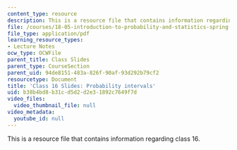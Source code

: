 ```yaml
---
content_type: resource
description: This is a resource file that contains information regarding class 16.
file: /courses/18-05-introduction-to-probability-and-statistics-spring-2014/b38b4bd8b31cd5d2d2e31892c7649f7d_MIT18_05S14_class16_slides.pdf
file_type: application/pdf
learning_resource_types:
- Lecture Notes
ocw_type: OCWFile
parent_title: Class Slides
parent_type: CourseSection
parent_uid: 94de8151-483a-826f-90af-93d292b79cf2
resourcetype: Document
title: 'Class 16 Slides: Probability intervals'
uid: b38b4bd8-b31c-d5d2-d2e3-1892c7649f7d
video_files:
  video_thumbnail_file: null
video_metadata:
  youtube_id: null
---
```

This is a resource file that contains information regarding class 16.

